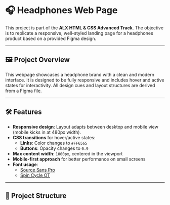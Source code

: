 # 🎧 Headphones Web Page

This project is part of the **ALX HTML & CSS Advanced Track**. The objective is to replicate a responsive, well-styled landing page for a headphones product based on a provided Figma design.

---

## 🖼️ Project Overview

This webpage showcases a headphone brand with a clean and modern interface. It is designed to be fully responsive and includes hover and active states for interactivity. All design cues and layout structures are derived from a Figma file.

---

## 🛠️ Features

- **Responsive design**: Layout adapts between desktop and mobile view (mobile kicks in at 480px width).
- **CSS transitions** for hover/active states:
  - **Links**: Color changes to `#FF6565`
  - **Buttons**: Opacity changes to `0.9`
- **Max content width**: `1000px`, centered in the viewport
- **Mobile-first approach** for better performance on small screens
- **Font usage**:
  - [Source Sans Pro](https://fonts.google.com/specimen/Source+Sans+Pro)
  - [Spin Cycle OT](https://www.fonts.com/font/house-industries/spin-cycle)

---

## 📁 Project Structure

